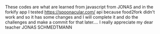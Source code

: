 These codes are what are learned from javascript from JONAS and in the forkify app I tested https://spoonacular.com/ 
api because food2fork didn't work and so it has some changes and I will complete it  and do the challenges and make 
a commit for that later....
I really appreciate my dear teacher JONAS SCHMEDTMANN